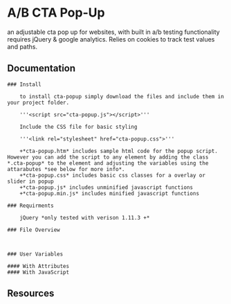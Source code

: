 # A/B CTA Pop-Up
an adjustable cta pop up for websites, with built in a/b testing functionality requires jQuery &amp; google analytics. Relies on cookies to track test values and paths.

## Documentation

	### Install

		to install cta-popup simply download the files and include them in your project folder.

		'''<script src="cta-popup.js"></script>'''

		Include the CSS file for basic styling

		'''<link rel="stylesheet" href="cta-popup.css">'''

		+*cta-popup.htm* includes sample html code for the popup script. However you can add the script to any element by adding the class *.cta-popup* to the element and adjusting the variables using the attarabutes *see below for more info*.
		+*cta-popup.css* includes basic css classes for a overlay or slider in popup
		+*cta-popup.js* includes unminified javascript functions
		+*cta-popup.min.js* includes minified javascript functions

	### Requirments

		jQuery *only tested with verison 1.11.3 +*

	### File Overview



	### User Variables

	#### With Attributes
	#### With JavaScript


## Resources

